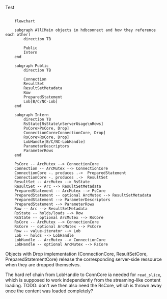 Test

```mermaid

    flowchart

    subgraph All[Main objects in hdbconnect and how they reference each other]
        direction TB

        Public
        Intern
    end

    subgraph Public
        direction TB

        Connection
        ResultSet
        ResultSetMetadata
        Row
        PreparedStatement
        Lob[B/C/NC-Lob]
    end

    subgraph Intern
        direction TB
        RsState[RsState\nServerUsage\nRows]
        PsCore>PsCore, Drop]
        ConnectionCore>ConnectionCore, Drop]
        RsCore>RsCore, Drop]
        LobHandle[B/C/NC-LobHandle]
        ParameterDescriptors
        ParameterRows
    end

    PsCore -- ArcMutex --> ConnectionCore
    Connection -- ArcMutex --> ConnectionCore
    ConnectionCore -. produces .->  PreparedStatement
    ConnectionCore -. produces .->  ResultSet
    ResultSet -- ArcMutex --> RsState
    ResultSet -- Arc --> ResultSetMetadata
    PreparedStatement -- ArcMutex --> PsCore
    PreparedStatement -- optional ArcMutex --> ResultSetMetadata
    PreparedStatement --> ParameterDescriptors
    PreparedStatement --> ParameterRows
    Row -- Arc --> ResultSetMetadata
    RsState -- holds/loads --> Row
    RsState -- optional ArcMutex --> RsCore
    RsCore -- ArcMutex --> ConnectionCore
    RsCore -- optional ArcMutex --> PsCore
    Row -- value-iterator --> Lob
    Lob -- holds --> LobHandle
    LobHandle -- ArcMutex --> ConnectionCore
    LobHandle -- optional ArcMutex --> RsCore
```

Objects with Drop implementation (ConnectionCore, ResultSetCore, PreparedStatementCore) release the corresponding server-side ressource when they are dropped themselves.

The hard ref chain from LobHandle to ConnCore ia needed for `read_slice`, 
which is supposed to work independently from the streaming-like content loading.
TODO: don't we then also need the RsCore, which is thrown away once the content was loaded completely?
